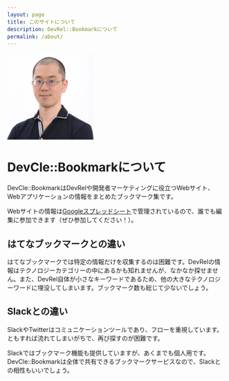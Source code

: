 ```yaml
---
layout: page
title: このサイトについて
description: DevRel::Bookmarkについて
permalink: /about/
---
```


<img class="img-rounded" src="/assets/img/uploads/atsushi.jpg" alt="goofmint" width="200">

# DevCle::Bookmarkについて

DevCle::BookmarkはDevRelや開発者マーケティングに役立つWebサイト、Webアプリケーションの情報をまとめたブックマーク集です。

Webサイトの情報は[Googleスプレッドシート](https://docs.google.com/spreadsheets/d/1uycpo-97BZcSPtWFy_nxuiGLJyJWASRM8z_r23_QSyU/edit?usp=sharing)で管理されているので、誰でも編集に参加できます（ぜひ参加してください！）。

## はてなブックマークとの違い

はてなブックマークでは特定の情報だけを収集するのは困難です。DevRelの情報はテクノロジーカテゴリーの中にあるかも知れませんが、なかなか探せません。また、DevRel自体が小さなキーワードであるため、他の大きなテクノロジーワードに埋没してしまいます。ブックマーク数も総じて少ないでしょう。

## Slackとの違い

SlackやTwitterはコミュニケーションツールであり、フローを重視しています。ともすれば流れてしまいがちで、再び探すのが困難です。

Slackではブックマーク機能も提供していますが、あくまでも個人用です。DevCle::Bookmarkは全体で共有できるブックマークサービスなので、Slackとの相性もいいでしょう。
